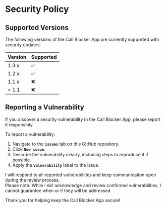 # Security Policy

## Supported Versions

The following versions of the Call Blocker App are currently supported with security updates:

| Version   | Supported          |
| --------- | ------------------ |
| 1.3.x     | :white_check_mark: |
| 1.2.x     | :white_check_mark: |
| 1.1.x     | :x:                |
| < 1.1     | :x:                |

## Reporting a Vulnerability

If you discover a security vulnerability in the Call Blocker App, please report it responsibly.

To report a vulnerability:

1. Navigate to the **`Issues`** tab on this GitHub repository.
2. Click **`New issue`**.
3. Describe the vulnerability clearly, including steps to reproduce it if possible.
4. Apply the **`Vulnerability`** label to the issue.

I will respond to all reported vulnerabilities and keep communication open during the review process.  
Please note: While I will acknowledge and review confirmed vulnerabilities, I cannot guarantee when or if they will be addressed.

Thank you for helping keep the Call Blocker App secure!
